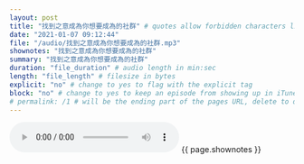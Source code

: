 ```yaml
---
layout: post
title: "找到之意成為你想要成為的社群" # quotes allow forbidden characters like the colon
date: "2021-01-07 09:12:44"
file: "/audio/找到之意成為你想要成為的社群.mp3"
shownotes: "找到之意成為你想要成為的社群"
summary: "找到之意成為你想要成為的社群"
duration: "file_duration" # audio length in min:sec
length: "file_length" # filesize in bytes
explicit: "no" # change to yes to flag with the explicit tag
block: "no" # change to yes to keep an episode from showing up in iTunes
# permalink: /1 # will be the ending part of the pages URL, delete to default to the title
---
```


<audio controls>
<source src="{{site.url}}{{site.baseurl}}{{ page.file }}" type="audio/x-mp3">
Your browser does not support the audio element.
</audio>
{{ page.shownotes }}

